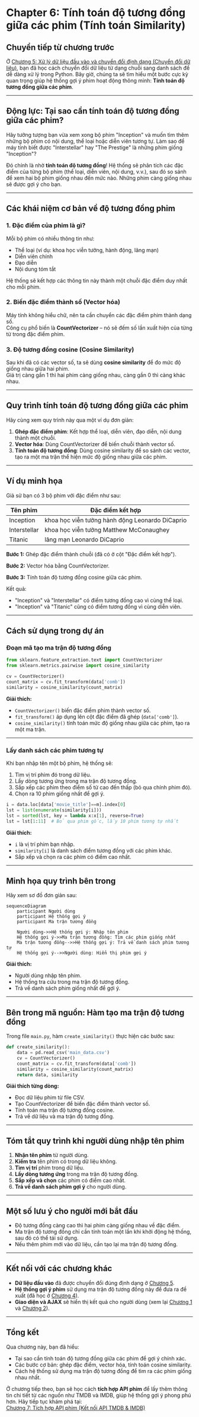 # Chapter 6: Tính toán độ tương đồng giữa các phim (Tính toán Similarity)


## Chuyển tiếp từ chương trước

Ở [Chương 5: Xử lý dữ liệu đầu vào và chuyển đổi định dạng (Chuyển đổi dữ liệu)](05_xử_lý_dữ_liệu_đầu_vào_và_chuyển_đổi_định_dạng__chuyển_đổi_dữ_liệu__.md), bạn đã học cách chuyển đổi dữ liệu từ dạng chuỗi sang danh sách để dễ dàng xử lý trong Python. Bây giờ, chúng ta sẽ tìm hiểu một bước cực kỳ quan trọng giúp hệ thống gợi ý phim hoạt động thông minh: **Tính toán độ tương đồng giữa các phim**.

---

## Động lực: Tại sao cần tính toán độ tương đồng giữa các phim?

Hãy tưởng tượng bạn vừa xem xong bộ phim "Inception" và muốn tìm thêm những bộ phim có nội dung, thể loại hoặc diễn viên tương tự. Làm sao để máy tính biết được "Interstellar" hay "The Prestige" là những phim giống "Inception"?

Đó chính là nhờ **tính toán độ tương đồng**! Hệ thống sẽ phân tích các đặc điểm của từng bộ phim (thể loại, diễn viên, nội dung, v.v.), sau đó so sánh để xem hai bộ phim giống nhau đến mức nào. Những phim càng giống nhau sẽ được gợi ý cho bạn.

---

## Các khái niệm cơ bản về độ tương đồng phim

### 1. Đặc điểm của phim là gì?

Mỗi bộ phim có nhiều thông tin như:
- Thể loại (ví dụ: khoa học viễn tưởng, hành động, lãng mạn)
- Diễn viên chính
- Đạo diễn
- Nội dung tóm tắt

Hệ thống sẽ kết hợp các thông tin này thành một chuỗi đặc điểm duy nhất cho mỗi phim.

### 2. Biến đặc điểm thành số (Vector hóa)

Máy tính không hiểu chữ, nên ta cần chuyển các đặc điểm phim thành dạng số.  
Công cụ phổ biến là **CountVectorizer** – nó sẽ đếm số lần xuất hiện của từng từ trong đặc điểm phim.

### 3. Độ tương đồng cosine (Cosine Similarity)

Sau khi đã có các vector số, ta sẽ dùng **cosine similarity** để đo mức độ giống nhau giữa hai phim.  
Giá trị càng gần 1 thì hai phim càng giống nhau, càng gần 0 thì càng khác nhau.

---

## Quy trình tính toán độ tương đồng giữa các phim

Hãy cùng xem quy trình này qua một ví dụ đơn giản:

1. **Ghép đặc điểm phim**: Kết hợp thể loại, diễn viên, đạo diễn, nội dung thành một chuỗi.
2. **Vector hóa**: Dùng CountVectorizer để biến chuỗi thành vector số.
3. **Tính toán độ tương đồng**: Dùng cosine similarity để so sánh các vector, tạo ra một ma trận thể hiện mức độ giống nhau giữa các phim.

---

## Ví dụ minh họa

Giả sử bạn có 3 bộ phim với đặc điểm như sau:

| Tên phim      | Đặc điểm kết hợp                                   |
|---------------|----------------------------------------------------|
| Inception     | khoa học viễn tưởng hành động Leonardo DiCaprio    |
| Interstellar  | khoa học viễn tưởng Matthew McConaughey            |
| Titanic       | lãng mạn Leonardo DiCaprio                         |

**Bước 1:** Ghép đặc điểm thành chuỗi (đã có ở cột "Đặc điểm kết hợp").

**Bước 2:** Vector hóa bằng CountVectorizer.

**Bước 3:** Tính toán độ tương đồng cosine giữa các phim.

Kết quả:  
- "Inception" và "Interstellar" có điểm tương đồng cao vì cùng thể loại.
- "Inception" và "Titanic" cũng có điểm tương đồng vì cùng diễn viên.

---

## Cách sử dụng trong dự án

### Đoạn mã tạo ma trận độ tương đồng

```python
from sklearn.feature_extraction.text import CountVectorizer
from sklearn.metrics.pairwise import cosine_similarity

cv = CountVectorizer()
count_matrix = cv.fit_transform(data['comb'])
similarity = cosine_similarity(count_matrix)
```

**Giải thích:**  
- `CountVectorizer()` biến đặc điểm phim thành vector số.
- `fit_transform()` áp dụng lên cột đặc điểm đã ghép (`data['comb']`).
- `cosine_similarity()` tính toán mức độ giống nhau giữa các phim, tạo ra một ma trận.

---

### Lấy danh sách các phim tương tự

Khi bạn nhập tên một bộ phim, hệ thống sẽ:

1. Tìm vị trí phim đó trong dữ liệu.
2. Lấy dòng tương ứng trong ma trận độ tương đồng.
3. Sắp xếp các phim theo điểm số từ cao đến thấp (bỏ qua chính phim đó).
4. Chọn ra 10 phim giống nhất để gợi ý.

```python
i = data.loc[data['movie_title']==m].index[0]
lst = list(enumerate(similarity[i]))
lst = sorted(lst, key = lambda x:x[1], reverse=True)
lst = lst[1:11]  # Bỏ qua phim gốc, lấy 10 phim tương tự nhất
```

**Giải thích:**  
- `i` là vị trí phim bạn nhập.
- `similarity[i]` là danh sách điểm tương đồng với các phim khác.
- Sắp xếp và chọn ra các phim có điểm cao nhất.

---

## Minh họa quy trình bên trong

Hãy xem sơ đồ đơn giản sau:

```mermaid
sequenceDiagram
    participant Người dùng
    participant Hệ thống gợi ý
    participant Ma trận tương đồng

    Người dùng->>Hệ thống gợi ý: Nhập tên phim
    Hệ thống gợi ý->>Ma trận tương đồng: Tìm các phim giống nhất
    Ma trận tương đồng-->>Hệ thống gợi ý: Trả về danh sách phim tương tự
    Hệ thống gợi ý-->>Người dùng: Hiển thị phim gợi ý
```

**Giải thích:**  
- Người dùng nhập tên phim.
- Hệ thống tra cứu trong ma trận độ tương đồng.
- Trả về danh sách phim giống nhất để gợi ý.

---

## Bên trong mã nguồn: Hàm tạo ma trận độ tương đồng

Trong file `main.py`, hàm `create_similarity()` thực hiện các bước sau:

```python
def create_similarity():
    data = pd.read_csv('main_data.csv')
    cv = CountVectorizer()
    count_matrix = cv.fit_transform(data['comb'])
    similarity = cosine_similarity(count_matrix)
    return data, similarity
```

**Giải thích từng dòng:**
- Đọc dữ liệu phim từ file CSV.
- Tạo CountVectorizer để biến đặc điểm thành vector số.
- Tính toán ma trận độ tương đồng cosine.
- Trả về dữ liệu và ma trận độ tương đồng.

---

## Tóm tắt quy trình khi người dùng nhập tên phim

1. **Nhận tên phim** từ người dùng.
2. **Kiểm tra** tên phim có trong dữ liệu không.
3. **Tìm vị trí** phim trong dữ liệu.
4. **Lấy dòng tương ứng** trong ma trận độ tương đồng.
5. **Sắp xếp và chọn** các phim có điểm cao nhất.
6. **Trả về danh sách phim gợi ý** cho người dùng.

---

## Một số lưu ý cho người mới bắt đầu

- Độ tương đồng càng cao thì hai phim càng giống nhau về đặc điểm.
- Ma trận độ tương đồng chỉ cần tính toán một lần khi khởi động hệ thống, sau đó có thể tái sử dụng.
- Nếu thêm phim mới vào dữ liệu, cần tạo lại ma trận độ tương đồng.

---

## Kết nối với các chương khác

- **Dữ liệu đầu vào** đã được chuyển đổi đúng định dạng ở [Chương 5](05_xử_lý_dữ_liệu_đầu_vào_và_chuyển_đổi_định_dạng__chuyển_đổi_dữ_liệu__.md).
- **Hệ thống gợi ý phim** sử dụng ma trận độ tương đồng này để đưa ra đề xuất (đã học ở [Chương 4](04_hệ_thống_gợi_ý_phim__movie_recommendation_system__.md)).
- **Giao diện và AJAX** sẽ hiển thị kết quả cho người dùng (xem lại [Chương 1](01_giao_diện_người_dùng_và_tự_động_hoàn_thành__giao_diện___autocomplete__.md) và [Chương 2](02_xử_lý_yêu_cầu_ajax_và_hiển_thị_kết_quả__ajax___hiển_thị_kết_quả__.md)).

---

## Tổng kết

Qua chương này, bạn đã hiểu:

- Tại sao cần tính toán độ tương đồng giữa các phim để gợi ý chính xác.
- Các bước cơ bản: ghép đặc điểm, vector hóa, tính toán cosine similarity.
- Cách hệ thống sử dụng ma trận độ tương đồng để tìm ra các phim giống nhau nhất.

Ở chương tiếp theo, bạn sẽ học cách **tích hợp API phim** để lấy thêm thông tin chi tiết từ các nguồn như TMDB và IMDB, giúp hệ thống gợi ý phong phú hơn. Hãy tiếp tục khám phá tại:  
[Chương 7: Tích hợp API phim (Kết nối API TMDB & IMDB)](07_tích_hợp_api_phim__kết_nối_api_tmdb___imdb__.md)

